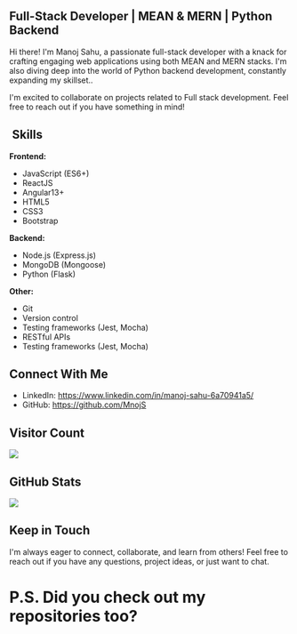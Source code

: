 ##  Full-Stack Developer | MEAN & MERN | Python Backend 

 Hi there! I'm Manoj Sahu, a passionate full-stack developer with a knack for crafting engaging web applications using both MEAN and MERN stacks. I'm also diving deep into the world of Python backend development, constantly expanding my skillset..

 I'm excited to collaborate on projects related to Full stack development. Feel free to reach out if you have something in mind!

## ️ Skills

**Frontend:**

- JavaScript (ES6+)
- ReactJS
- Angular13+
- HTML5
- CSS3
- Bootstrap

**Backend:**

- Node.js (Express.js)
- MongoDB (Mongoose)
- Python (Flask)

**Other:**

- Git
- Version control
- Testing frameworks (Jest, Mocha)
- RESTful APIs
- Testing frameworks (Jest, Mocha)

##  Connect With Me

- LinkedIn: https://www.linkedin.com/in/manoj-sahu-6a70941a5/
- GitHub: https://github.com/MnojS

##  Visitor Count

<img src="https://profile-counter.glitch.me/Manoj Sahu/count.svg" align="center"></img>

##  GitHub Stats

<img align="center" src="https://github-readme-stats.vercel.app/api/top-langs/?username=MnojS&theme=radical&hide_langs_below=1" />

##  Keep in Touch

I'm always eager to connect, collaborate, and learn from others! Feel free to reach out if you have any questions, project ideas, or just want to chat.

# P.S. Did you check out my repositories too?
